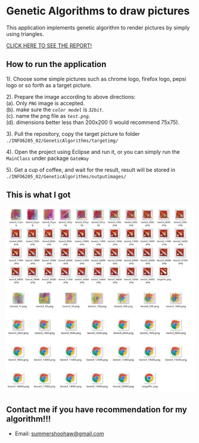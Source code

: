 # Genetic Algorithms to draw pictures

This application implements genetic algorithm to render pictures by simply using triangles.

<a href="https://github.com/SummerShoohaw/INFO6205_202/blob/master/Report.pdf">CLICK HERE TO SEE THE REPORT!</a>

## How to run the application
  
  1). Choose some simple pictures such as chrome logo, firefox logo, pepsi logo or so forth as a target picture.
  
  2). Prepare the image according to above directions:<br>
    (a). Only _`PNG`_ image is accepted.<br>
    (b). make sure the _`color model`_ is _`32bit`_.<br>
    (c). name the png file as _`test.png`_.<br>
    (d). dimensions better less than 200x200 (I would recommend 75x75).<br>
  
  3). Pull the repository, copy the target picture to folder ```./INFO6205_02/GeneticAlgorithms/targetimg/```
  
  4). Open the project using Eclipse and run it, or you can simply run the ```MainClass``` under package ```GateWay```
  
  5). Get a cup of coffee, and wait for the result, result will be stored in ```./INFO6205_02/GeneticAlgorithms/outputimages/```

## This is what I got
   
  ![Alt text](./GeneticAlgorithms/examples.jpg?raw=true "Examples")
  
## Contact me if you have recommendation for my algorithm!!!
   
   * Email: summershoohaw@gmail.com
